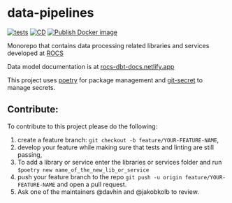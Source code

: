 # data-pipelines

[![tests](https://github.com/rocs-org/data-pipelines/actions/workflows/airflow_jobs.yml/badge.svg)](https://github.com/rocs-org/data-pipelines/actions/workflows/airflow_jobs.yml) [![CD](https://github.com/rocs-org/data-pipelines/actions/workflows/CD.yml/badge.svg?branch=main)](https://github.com/rocs-org/data-pipelines/actions/workflows/CD.yml) [![Publish Docker image](https://github.com/rocs-org/data-pipelines/actions/workflows/publish_docker.yml/badge.svg?branch=main)](https://github.com/rocs-org/data-pipelines/actions/workflows/publish_docker.yml) 

Monorepo that contains data processing related libraries and services developed at [ROCS](https://rocs.hu-berlin.de/)

Data model documentation is at [rocs-dbt-docs.netlify.app](https://rocs-dbt-docs.netlify.app)

This project uses [poetry](https://python-poetry.org/) for package management and [git-secret](https://git-secret.io/) to manage secrets.

## Contribute:

To contribute to this project please do the following:
1. create a feature branch: `git checkout -b feature/YOUR-FEATURE-NAME`,
3. develop your feature while making sure that tests and linting are still passing,
3. To add a library or service enter the libraries or services folder and run `$poetry new name_of_the_new_lib_or_service`
4. push your feature branch to the repo `git push -u origin feature/YOUR-FEATURE-NAME` and open a pull request.
5. Ask one of the maintainers @davhin and @jakobkolb to review.
